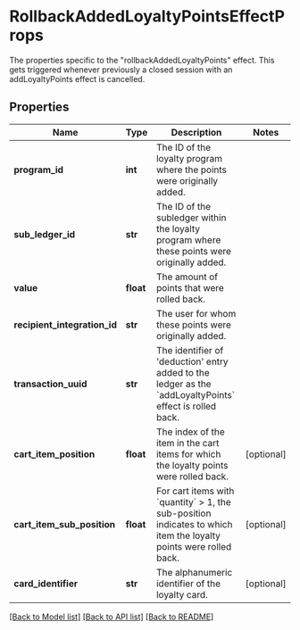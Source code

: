# RollbackAddedLoyaltyPointsEffectProps

The properties specific to the \"rollbackAddedLoyaltyPoints\" effect. This gets triggered whenever previously a closed session with an addLoyaltyPoints effect is cancelled.
## Properties
Name | Type | Description | Notes
------------ | ------------- | ------------- | -------------
**program_id** | **int** | The ID of the loyalty program where the points were originally added. | 
**sub_ledger_id** | **str** | The ID of the subledger within the loyalty program where these points were originally added. | 
**value** | **float** | The amount of points that were rolled back. | 
**recipient_integration_id** | **str** | The user for whom these points were originally added. | 
**transaction_uuid** | **str** | The identifier of &#39;deduction&#39; entry added to the ledger as the &#x60;addLoyaltyPoints&#x60; effect is rolled back. | 
**cart_item_position** | **float** | The index of the item in the cart items for which the loyalty points were rolled back. | [optional] 
**cart_item_sub_position** | **float** | For cart items with &#x60;quantity&#x60; &gt; 1, the sub-position indicates to which item the loyalty points were rolled back.  | [optional] 
**card_identifier** | **str** | The alphanumeric identifier of the loyalty card.  | [optional] 

[[Back to Model list]](../README.md#documentation-for-models) [[Back to API list]](../README.md#documentation-for-api-endpoints) [[Back to README]](../README.md)


